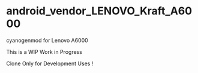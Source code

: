 # android_vendor_LENOVO_Kraft_A6000
cyanogenmod for Lenovo A6000

This is a WIP Work in Progress 

Clone Only for Development Uses !
